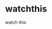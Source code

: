 watchthis
=========

watch this



























































































































































































